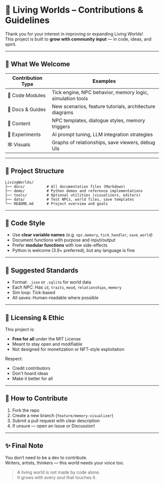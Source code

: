 # 🤝 Living Worlds – Contributions & Guidelines

Thank you for your interest in improving or expanding Living Worlds!  
This project is built to **grow with community input** — in code, ideas, and spirit.

---

## 📐 What We Welcome

| Contribution Type | Examples |
|-------------------|----------|
| 🔧 Code Modules | Tick engine, NPC behavior, memory logic, simulation tools |
| 📝 Docs & Guides | New scenarios, feature tutorials, architecture diagrams |
| 🎨 Content | NPC templates, dialogue styles, memory triggers |
| 🧪 Experiments | AI prompt tuning, LLM integration strategies |
| 🕸️ Visuals | Graphs of relationships, save viewers, debug UIs |

---

## 📁 Project Structure

```
LivingWorlds/
├── docs/          # All documentation files (Markdown)
├── demo/          # Python demos and reference implementations
├── tools/         # Optional utilities (visualizers, editors)
├── data/          # Test NPCs, world files, save templates
└── README.md      # Project overview and goals
```

---

## 📜 Code Style

- Use **clear variable names** (e.g. `npc.memory`, `tick_handler`, `save_world`)
- Document functions with purpose and input/output
- Prefer **modular functions** with low side-effects
- Python is welcome (3.9+ preferred), but any language is fine

---

## 🧪 Suggested Standards

- Format: `.json` or `.sqlite` for world data
- Each NPC: Has `id`, `traits`, `mood`, `relationships`, `memory`
- Sim loop: Tick-based
- All saves: Human-readable where possible

---

## 🔐 Licensing & Ethic

This project is:
- **Free for all** under the MIT License
- Meant to stay open and modifiable
- Not designed for monetization or NFT-style exploitation

Respect:
- Credit contributors
- Don't hoard ideas
- Make it better for all

---

## 🙋 How to Contribute

1. Fork the repo
2. Create a new branch (`feature/memory-visualizer`)
3. Submit a pull request with clear description
4. If unsure — open an Issue or Discussion!

---

## ✨ Final Note

You don’t need to be a dev to contribute.  
Writers, artists, thinkers — this world needs your voice too.

> A living world is not made by code alone.  
> It grows with every soul that touches it.
